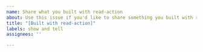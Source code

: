 ```yaml
---
name: Share what you built with read-action
about: Use this issue if you'd like to share something you built with read-action.
title: "[Built with read-action]"
labels: show and tell
assignees: ''

---
```


<!-- Your content here -->
